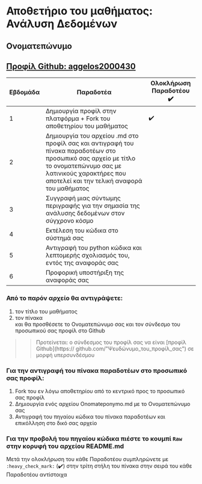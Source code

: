 
# Αποθετήριο του μαθήματος: Ανάλυση Δεδομένων

## Ονοματεπώνυμο
## [Προφίλ Github: aggelos2000430](https://github.com/aggelos2000430)

| Εβδομάδα | Παραδοτέα | Ολοκλήρωση Παραδοτέου :heavy_check_mark: |
| --- | --- | --- |
| 1 | Δημιουργία προφίλ στην πλατφόρμα + Fork του αποθετηρίου του μαθήματος| :heavy_check_mark: |
| 2 | Δημιουργία του αρχείου .md στο προφίλ σας και αντιγραφή του πίνακα παραδοτέων στο προσωπικό σας αρχείο με τίτλο το ονοματεπώνυμο σας με λατινικούς χαρακτήρες που αποτελεί και την τελική αναφορά του μαθήματος|  |
| 3 | Συγγραφή μιας σύντωμης περιγραφής για την σημασία της ανάλυσης δεδομένων στον σύγχρονο κόσμο |  |
| 4 | Εκτέλεση του κώδικα στο σύστημά σας |  |
| 5 | Αντιγραφή του python κώδικα και λεπτομερής σχολιασμός του, εντός της αναφοράς σας |  |
| 6 | Προφορική υποστήριξη της αναφοράς σας |  |

### Από το παρόν αρχείο θα αντιγράψετε:
  1. τον τίτλο του μαθήματος
  2. τον πίνακα  
και θα προσθέσετε το Ονοματεπώνυμο σας και τον σύνδεσμο του προσωπικού σας προφίλ στο Github
>>Προτείνεται: ο σύνδεσμος του προφίλ σας να είναι [προφίλ Github](https:// github.com/"Ψευδώνυμο_του_προφίλ_σας") σε μορφή υπερσυνδέσμου


### Για την αντιγραφή του πίνακα παραδοτέων στο προσωπικό σας προφίλ:
  1. Fork του εν λόγω αποθετηρίου από το κεντρικό προς το προσωπικό σας προφίλ
  2. Δημιουργία ενός αρχείου Onomateponymo.md με το Ονοματεπώνυμο σας
  3. Αντιγραφή του πηγαίου κώδικα του πίνακα παραδοτέων και επικόλληση στο δικό σας αρχείο
  
### Για την προβολή του πηγαίου κώδικα πιέστε το κουμπί `Raw` στην κορυφή του αρχείου README.md

Μετά την ολοκλήρωση του κάθε Παραδοτέου συμπληρώνετε με `:heavy_check_mark:` (:heavy_check_mark:) στην τρίτη στήλη του πίνακα στην σειρά του κάθε Παραδοτέου αντίστοιχα
